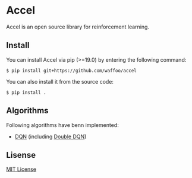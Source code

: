 # Accel
Accel is an open source library for reinforcement learning.

## Install
You can install Accel via pip (>=19.0) by entering the following command:
```
$ pip install git+https://github.com/waffoo/accel
```

You can also install it from the source code:
```
$ pip install .
```

## Algorithms
Following algorithms have benn implemented:
- [DQN](https://web.stanford.edu/class/psych209/Readings/MnihEtAlHassibis15NatureControlDeepRL.pdf)
  (including [Double DQN](https://arxiv.org/abs/1509.06461))

## Lisense
[MIT License](LICENSE)
